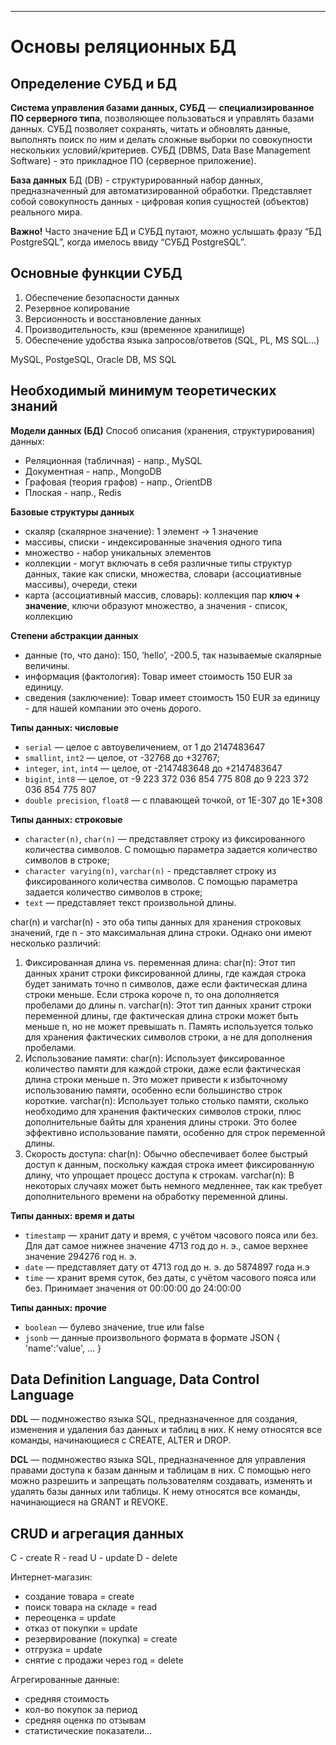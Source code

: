
-------------------------------------------------------------------------

# Основы реляционных БД

## Определение СУБД и БД

**Система управления базами данных, СУБД** 
— **специализированное ПО серверного типа**, позволяющее пользоваться и управлять базами данных. СУБД позволяет сохранять, читать и обновлять данные, выполнять поиск по ним и делать сложные выборки по совокупности нескольких условий/критериев.
СУБД (DBMS, Data Base Management Software) - это прикладное ПО (серверное приложение).

**База данных**
БД (DB) - структурированный набор данных, предназначенный для автоматизированной обработки.
Представляет собой совокупность данных - цифровая копия сущностей (объектов) реального мира.

**Важно!**
Часто значение БД и СУБД путают, можно услышать фразу “БД PostgreSQL”, когда имелось ввиду “СУБД PostgreSQL”.

## Основные функции СУБД
1. Обеспечение безопасности данных
2. Резервное копирование
3. Версионность и восстановление данных
4. Производительность, кэш (временное хранилище)
5. Обеспечение удобства языка запросов/ответов (SQL, PL, MS SQL...)

MySQL, PostgeSQL, Oracle DB, MS SQL

## Необходимый минимум теоретических знаний

**Модели данных (БД)**
Способ описания (хранения, структурирования) данных:
* Реляционная (табличная) - напр., MySQL
* Документная - напр., MongoDB
* Графовая (теория графов) - напр., OrientDB
* Плоская - напр., Redis

**Базовые структуры данных**
* скаляр (скалярное значение): 1 элемент -> 1 значение
* массивы, списки - индексированные значения одного типа
* множество - набор уникальных элементов
* коллекции - могут включать в себя различные типы структур данных, такие как списки, множества, словари (ассоциативные массивы), очереди, стеки
* карта (ассоциативный массив, словарь): коллекция пар **ключ + значение**, ключи образуют множество, а значения - список, коллекцию

**Степени абстракции данных**
* данные (то, что дано): 150, ‘hello’, -200.5, так называемые скалярные величины. 
* информация (фактология): Товар имеет стоимость 150 EUR за единицу.
* сведения (заключение): Товар имеет стоимость 150 EUR за единицу - для нашей компании это очень дорого.

**Типы данных: числовые**

- `serial` — целое с автоувеличением, от 1 до 2147483647
- `smallint`, `int2` — целое, от -32768 до +32767;
- `integer`, `int`, `int4` — целое, от -2147483648 до +2147483647
- `bigint`, `int8` — целое, от -9 223 372 036 854 775 808 до 9 223 372 036 854 775 807
- `double precision`, `float8` — с плавающей точкой, от 1E-307 до 1E+308

**Типы данных: строковые**

- `character(n)`, `char(n)` — представляет строку из фиксированного количества символов. С помощью параметра задается количество символов в строке;
- `character varying(n)`, `varchar(n)` - представляет строку из фиксированного количества символов. С помощью параметра задается количество символов в строке;
- `text` — представляет текст произвольной длины.

char(n) и varchar(n) - это оба типы данных для хранения строковых значений, где n - это максимальная длина строки. Однако они имеют несколько различий:
1. Фиксированная длина vs. переменная длина:
char(n): Этот тип данных хранит строки фиксированной длины, где каждая строка будет занимать точно n символов, даже если фактическая длина строки меньше. Если строка короче n, то она дополняется пробелами до длины n.
varchar(n): Этот тип данных хранит строки переменной длины, где фактическая длина строки может быть меньше n, но не может превышать n. Память используется только для хранения фактических символов строки, а не для дополнения пробелами.
2. Использование памяти:
char(n): Использует фиксированное количество памяти для каждой строки, даже если фактическая длина строки меньше n. Это может привести к избыточному использованию памяти, особенно если большинство строк короткие.
varchar(n): Использует только столько памяти, сколько необходимо для хранения фактических символов строки, плюс дополнительные байты для хранения длины строки. Это более эффективно использование памяти, особенно для строк переменной длины. 
3. Скорость доступа:
char(n): Обычно обеспечивает более быстрый доступ к данным, поскольку каждая строка имеет фиксированную длину, что упрощает процесс доступа к строкам.
varchar(n): В некоторых случаях может быть немного медленнее, так как требует дополнительного времени на обработку переменной длины.

**Типы данных: время и даты**

- `timestamp` — хранит дату и время, с учётом часового пояса или без. Для дат самое нижнее значение 4713 год до н. э., самое верхнее значение 294276 год н. э.
- `date` — представляет дату от 4713 год до н. э. до 5874897 года н.э
- `time` — хранит время суток, без даты, с учётом часового пояса или без. Принимает значения от 00:00:00 до 24:00:00

**Типы данных: прочие**

- `boolean` — булево значение, true или false
- `jsonb` — данные произвольного формата в формате JSON
{
'name':'value',
...
}

## Data Definition Language, Data Control Language

**DDL** — подмножество языка SQL, предназначенное для создания, изменения и удаления баз данных и таблиц в них. К нему относятся все команды, начинающиеся с CREATE, ALTER и DROP.

**DCL** — подмножество языка SQL, предназначенное для управления правами доступа к базам данным и таблицам в них. С помощью него можно разрешить и запрещать пользователям создавать, изменять и удалять базы данных или таблицы. К нему относятся все команды, начинающиеся на GRANT и REVOKE.

## CRUD и агрегация данных

С - create
R - read
U - update
D - delete

Интернет-магазин:
- создание товара = create
- поиск товара на складе = read
- переоценка = update
- отказ от покупки = update
- резервирование (покупка) = create
- отгрузка = update
- снятие с продажи через год = delete

Агрегированные данные:
- средняя стоимость
- кол-во покупок за период
- средняя оценка по отзывам
- статистические показатели... 
